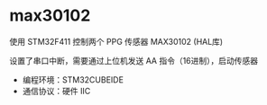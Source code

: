 # max30102
使用 STM32F411 控制两个 PPG 传感器 MAX30102 (HAL库)

设置了串口中断，需要通过上位机发送 AA 指令（16进制），启动传感器

- 编程环境：STM32CUBEIDE
- 通信协议：硬件 IIC
